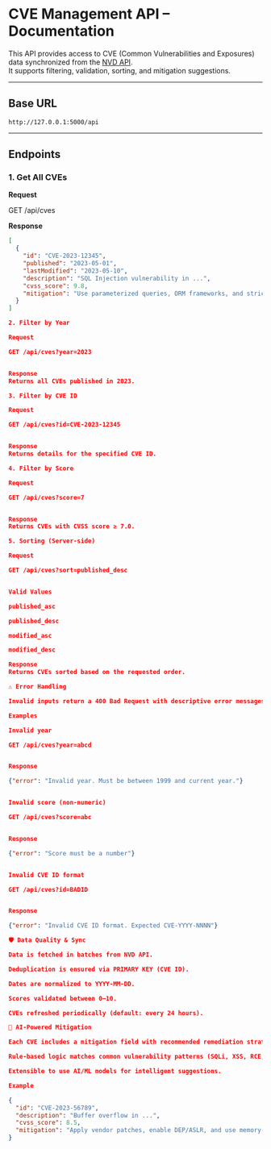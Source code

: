 # CVE Management API – Documentation

This API provides access to CVE (Common Vulnerabilities and Exposures) data synchronized from the [NVD API](https://nvd.nist.gov/developers).  
It supports filtering, validation, sorting, and mitigation suggestions.

---

## Base URL
`http://127.0.0.1:5000/api`

---

## Endpoints

### 1. Get All CVEs
**Request**


GET /api/cves


**Response**
```json
[
  {
    "id": "CVE-2023-12345",
    "published": "2023-05-01",
    "lastModified": "2023-05-10",
    "description": "SQL Injection vulnerability in ...",
    "cvss_score": 9.8,
    "mitigation": "Use parameterized queries, ORM frameworks, and strict input validation."
  }
]

2. Filter by Year

Request

GET /api/cves?year=2023


Response
Returns all CVEs published in 2023.

3. Filter by CVE ID

Request

GET /api/cves?id=CVE-2023-12345


Response
Returns details for the specified CVE ID.

4. Filter by Score

Request

GET /api/cves?score=7


Response
Returns CVEs with CVSS score ≥ 7.0.

5. Sorting (Server-side)

Request

GET /api/cves?sort=published_desc


Valid Values

published_asc

published_desc

modified_asc

modified_desc

Response
Returns CVEs sorted based on the requested order.

⚠️ Error Handling

Invalid inputs return a 400 Bad Request with descriptive error messages.

Examples

Invalid year

GET /api/cves?year=abcd


Response

{"error": "Invalid year. Must be between 1999 and current year."}


Invalid score (non-numeric)

GET /api/cves?score=abc


Response

{"error": "Score must be a number"}


Invalid CVE ID format

GET /api/cves?id=BADID


Response

{"error": "Invalid CVE ID format. Expected CVE-YYYY-NNNN"}

🛡️ Data Quality & Sync

Data is fetched in batches from NVD API.

Deduplication is ensured via PRIMARY KEY (CVE ID).

Dates are normalized to YYYY-MM-DD.

Scores validated between 0–10.

CVEs refreshed periodically (default: every 24 hours).

🔮 AI-Powered Mitigation

Each CVE includes a mitigation field with recommended remediation strategies.

Rule-based logic matches common vulnerability patterns (SQLi, XSS, RCE, etc).

Extensible to use AI/ML models for intelligent suggestions.

Example

{
  "id": "CVE-2023-56789",
  "description": "Buffer overflow in ...",
  "cvss_score": 8.5,
  "mitigation": "Apply vendor patches, enable DEP/ASLR, and use memory-safe libraries."
}
